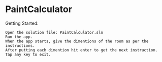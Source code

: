 # PaintCalculator
Getting Started:

    Open the solution file: PaintCalculator.sln
    Run the app.
    When the app starts, give the dimentions of the room as per the instructions.
    After putting each dimention hit enter to get the next instruction.
    Tap any key to exit.
